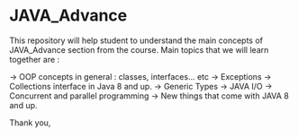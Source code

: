 # JAVA_Advance
This repository will help student to understand the main concepts of JAVA_Advance section from the course.
Main topics that we will learn together are :

 -> OOP concepts in general : classes, interfaces... etc
 -> Exceptions
 -> Collections interface in Java 8 and up.
 -> Generic Types
 -> JAVA I/O
 -> Concurrent and parallel programming
 -> New things that come with JAVA 8 and up.
 
 Thank you,
 
